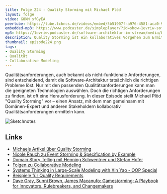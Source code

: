 ```yaml
---
title: Folge 224 - Quality Storming mit Michael Plöd 
layout: folge
video: GOkM_sfGyEA
peertube: https://tube.tchncs.de/videos/embed/5b51907f-a976-4581-aca0-90d600da3cee
embedded-mp3: https://www.podcaster.de/simpleplayer/?id=show~1evriw~software-architektur-im-stream~pod-18745af4858a7359ed354177&v=1720891687
mp3: https://1evriw.podcaster.de/software-architektur-im-stream/media/Quality_Storming_mit_Michael_Ploed.mp3
description: Quality Storming ist ein kollaboratives Vorgehen zum Ermitteln von Qualitätsanforderungen.
thumbnail: episode224.png
tags:
- Quality Storming
- Qualität
- Collaborative Modeling
---
```


Qualitätsanforderungen, auch bekannt als nicht-funktionale
Anforderungen, sind entscheidend, damit die Software-Architektur
tatsächlich die richtigen Probleme löst. Nur mit den passenden
Qualitätsanforderungen kann man die geeigneten Technologien
auswählen. Doch die richtigen Anforderungen zu finden, ist oft eine
Herausforderung. In dieser Episode stellt Michael Plöd "Quality
Storming" vor – einen Ansatz, mit dem man gemeinsam mit Domänen-Expert
und anderen Stakeholdern kollaborativ Qualitätsanforderungen ermitteln
kann.

![Sketchnotes](/sketchnotes/)

## Links

* [Michaels Artikel über Quality
  Storming](https://www.innoq.com/de/articles/2020/03/quality-storming-workshop/)
* [Nicole Rauch zu Event Storming & Specification by
  Example](/2020/09/10/folge017.html)
* [Domain Story Telling mit Henning Schwentner und Stefan
  Hofer](/2020/10/09/folge021.html)
* [Folgen zu Collaborative Modeling](/tags.html#Collaborative%20Modeling)
* [Systems Thinking in Large-Scale Modeling with Xin Yao - OOP
  Special](/2023/06/16/folge169.html)
* [Beispiele für Quality
  Requirements](https://github.com/arc42/quality-requirements)
* [Dave Gray, Sunni Brown, James Macanufo: Gamestorming: A Playbook for Innovators, Rulebreakers, and Changemakers](https://amzn.to/4bLs3Ls)
